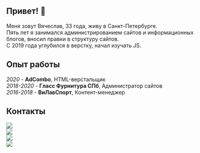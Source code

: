 ## Привет! 👋

Меня зовут Вячеслав, 33 года, живу в Санкт-Петербурге.  
Пять лет я занимался администрированием сайтов и информационных блогов, вносил правки в структуру сайтов.  
С 2019 года углубился в верстку, начал изучать JS.

## Опыт работы
*2020* - **AdCombo**, HTML-верстальщик  
*2018-2020* - **Гласс Фурнитура СПб**, Администратор сайтов  
*2016-2018* - **ВиЛавСпорт**, Контент-менеджер

## Контакты
[![](https://img.shields.io/badge/почта-brightsdayss@gmail.com-red)](mailto:brightsdayss@gmail.com)  
[![](https://img.shields.io/badge/linkedin-viacheslav_ivanov-informational)](https://www.linkedin.com/in/viacheslav-ivanov-3231bb6b/)  
[![](https://img.shields.io/badge/instagram-brightsdayss-blueviolet)](https://instagram.com/brightsdayss)  
[![](https://img.shields.io/badge/telegram-brightsdays-blue)](https://t.me/brightsdays)

